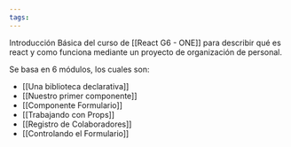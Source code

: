 ```yaml
---
tags:
---
```

Introducción Básica del curso de [[React G6 - ONE]] para describir qué es react y como funciona mediante un proyecto de organización de personal.

Se basa en 6 módulos, los cuales son:

- [[Una biblioteca declarativa]]
- [[Nuestro primer componente]]
- [[Componente Formulario]]
- [[Trabajando con Props]]
- [[Registro de Colaboradores]]
- [[Controlando el Formulario]]
